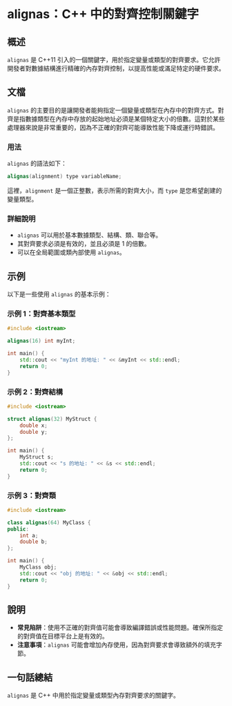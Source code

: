 <!--
Meta Description: # alignas：C++ 中的對齊控制關鍵字 ## 概述 `alignas` 是 C++11 引入的一個關鍵字，用於指定變量或類型的對齊要求。它允許開發者對數據結構進行精確的內存對齊控制，以提高性能或滿足特定的硬件要求。 ## 文檔 `alignas` 的主要目的是讓開發者能夠指定一個變量或類型在...
Meta Keywords: alignas, std, int, cpp, include
-->

# alignas：C++ 中的對齊控制關鍵字

## 概述
`alignas` 是 C++11 引入的一個關鍵字，用於指定變量或類型的對齊要求。它允許開發者對數據結構進行精確的內存對齊控制，以提高性能或滿足特定的硬件要求。

## 文檔
`alignas` 的主要目的是讓開發者能夠指定一個變量或類型在內存中的對齊方式。對齊是指數據類型在內存中存放的起始地址必須是某個特定大小的倍數。這對於某些處理器來說是非常重要的，因為不正確的對齊可能導致性能下降或運行時錯誤。

### 用法
`alignas` 的語法如下：
```cpp
alignas(alignment) type variableName;
```
這裡，`alignment` 是一個正整數，表示所需的對齊大小，而 `type` 是您希望創建的變量類型。

### 詳細說明
- `alignas` 可以用於基本數據類型、結構、類、聯合等。
- 其對齊要求必須是有效的，並且必須是 1 的倍數。
- 可以在全局範圍或類內部使用 `alignas`。

## 示例
以下是一些使用 `alignas` 的基本示例：

### 示例 1：對齊基本類型
```cpp
#include <iostream>

alignas(16) int myInt;

int main() {
    std::cout << "myInt 的地址: " << &myInt << std::endl;
    return 0;
}
```

### 示例 2：對齊結構
```cpp
#include <iostream>

struct alignas(32) MyStruct {
    double x;
    double y;
};

int main() {
    MyStruct s;
    std::cout << "s 的地址: " << &s << std::endl;
    return 0;
}
```

### 示例 3：對齊類
```cpp
#include <iostream>

class alignas(64) MyClass {
public:
    int a;
    double b;
};

int main() {
    MyClass obj;
    std::cout << "obj 的地址: " << &obj << std::endl;
    return 0;
}
```

## 說明
- **常見陷阱**：使用不正確的對齊值可能會導致編譯錯誤或性能問題。確保所指定的對齊值在目標平台上是有效的。
- **注意事項**：`alignas` 可能會增加內存使用，因為對齊要求會導致額外的填充字節。

## 一句話總結
`alignas` 是 C++ 中用於指定變量或類型內存對齊要求的關鍵字。
